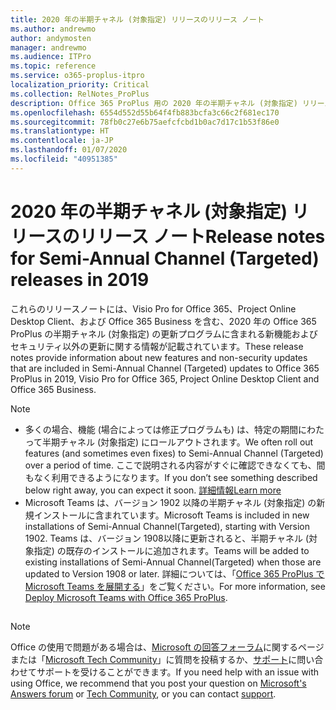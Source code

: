 ```yaml
---
title: 2020 年の半期チャネル (対象指定) リリースのリリース ノート
ms.author: andrewmo
author: andymosten
manager: andrewmo
ms.audience: ITPro
ms.topic: reference
ms.service: o365-proplus-itpro
localization_priority: Critical
ms.collection: RelNotes_ProPlus
description: Office 365 ProPlus 用の 2020 年の半期チャネル (対象指定) リリースのリリース ノートを IT プロフェッショナルに提供します
ms.openlocfilehash: 6554d552d55b64f4fb883bcfa3c66c2f681ec170
ms.sourcegitcommit: 78fb0c27e6b75aefcfcbd1b0ac7d17c1b53f86e0
ms.translationtype: HT
ms.contentlocale: ja-JP
ms.lasthandoff: 01/07/2020
ms.locfileid: "40951385"
---
```

# <a name="release-notes-for-semi-annual-channel-targeted-releases-in-2020"></a><span data-ttu-id="cb5da-103">2020 年の半期チャネル (対象指定) リリースのリリース ノート</span><span class="sxs-lookup"><span data-stu-id="cb5da-103">Release notes for Semi-Annual Channel (Targeted) releases in 2019</span></span>

<span data-ttu-id="cb5da-104">これらのリリースノートには、Visio Pro for Office 365、Project Online Desktop Client、および Office 365 Business を含む、2020 年の Office 365 ProPlus の半期チャネル (対象指定) の更新プログラムに含まれる新機能およびセキュリティ以外の更新に関する情報が記載されています。</span><span class="sxs-lookup"><span data-stu-id="cb5da-104">These release notes provide information about new features and non-security updates that are included in Semi-Annual Channel (Targeted) updates to Office 365 ProPlus in 2019, Visio Pro for Office 365, Project Online Desktop Client and Office 365 Business.</span></span>

> [!NOTE]
>
> - <span data-ttu-id="cb5da-105">多くの場合、機能 (場合によっては修正プログラムも) は、特定の期間にわたって半期チャネル (対象指定) にロールアウトされます。</span><span class="sxs-lookup"><span data-stu-id="cb5da-105">We often roll out features (and sometimes even fixes) to Semi-Annual Channel (Targeted) over a period of time.</span></span> <span data-ttu-id="cb5da-106">ここで説明される内容がすぐに確認できなくても、間もなく利用できるようになります。</span><span class="sxs-lookup"><span data-stu-id="cb5da-106">If you don’t see something described below right away, you can expect it soon.</span></span> [<span data-ttu-id="cb5da-107">詳細情報</span><span class="sxs-lookup"><span data-stu-id="cb5da-107">Learn more</span></span>](https://support.office.com/article/when-do-i-get-the-newest-features-in-for-office-365-da36192c-58b9-4bc9-8d51-bb6eed468516?ui=en-US&rs=en-US&ad=US)
> - <span data-ttu-id="cb5da-108">Microsoft Teams は、バージョン 1902 以降の半期チャネル (対象指定) の新規インストールに含まれています。</span><span class="sxs-lookup"><span data-stu-id="cb5da-108">Microsoft Teams is included in new installations of Semi-Annual Channel(Targeted), starting with Version 1902.</span></span> <span data-ttu-id="cb5da-109">Teams は、バージョン 1908以降に更新されると、半期チャネル (対象指定) の既存のインストールに追加されます。</span><span class="sxs-lookup"><span data-stu-id="cb5da-109">Teams will be added to existing installations of Semi-Annual Channel(Targeted) when those are updated to Version 1908 or later.</span></span> <span data-ttu-id="cb5da-110">詳細については、「[Office 365 ProPlus で Microsoft Teams を展開する](https://docs.microsoft.com/deployoffice/teams-install)」をご覧ください。</span><span class="sxs-lookup"><span data-stu-id="cb5da-110">For more information, see [Deploy Microsoft Teams with Office 365 ProPlus](https://docs.microsoft.com/deployoffice/teams-install).</span></span>

##

> [!NOTE]
> <span data-ttu-id="cb5da-111">Office の使用で問題がある場合は、[Microsoft の回答フォーラム](https://answers.microsoft.com/)に関するページまたは「[Microsoft Tech Community](https://techcommunity.microsoft.com/)」に質問を投稿するか、[サポート](https://support.microsoft.com/contactus)に問い合わせてサポートを受けることができます。</span><span class="sxs-lookup"><span data-stu-id="cb5da-111">If you need help with an issue with using Office, we recommend that you post your question on [Microsoft's Answers forum](https://answers.microsoft.com/) or [Tech Community](https://techcommunity.microsoft.com/), or you can contact [support](https://support.microsoft.com/contactus).</span></span>

